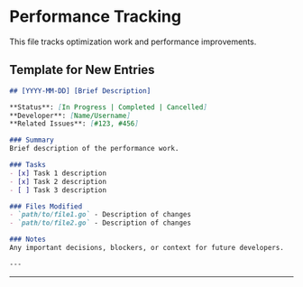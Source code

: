 # Performance Tracking

This file tracks optimization work and performance improvements.

## Template for New Entries

```markdown
## [YYYY-MM-DD] [Brief Description]

**Status**: [In Progress | Completed | Cancelled]  
**Developer**: [Name/Username]  
**Related Issues**: [#123, #456]  

### Summary
Brief description of the performance work.

### Tasks
- [x] Task 1 description
- [x] Task 2 description  
- [ ] Task 3 description

### Files Modified
- `path/to/file1.go` - Description of changes
- `path/to/file2.go` - Description of changes

### Notes
Any important decisions, blockers, or context for future developers.

---
```

---

